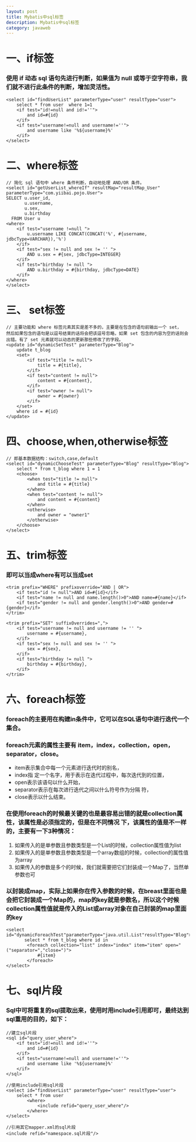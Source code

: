```yaml
---
layout: post
title: Mybatis中sql标签
description: Mybatis中sql标签
category: javaweb
---
```


# 一、if标签
### 使用 if 动态 sql 语句先进行判断，如果值为 null 或等于空字符串，我们就不进行此条件的判断，增加灵活性。
	<select id="findUserList" parameterType="user" resultType="user">
		select * from user  where 1=1
		<if test="id!=null and id!=''">
			and id=#{id}
		</if>
		<if test="username!=null and username!=''">
			and username like '%${username}%'
		</if>
	</select>

# 二、where标签
	// 简化 sql 语句中 where 条件判断，自动地处理 AND/OR 条件。
	<select id="getUserList_whereIf" resultMap="resultMap_User" parameterType="com.yiibai.pojo.User">  
    SELECT u.user_id,  
           u.username,  
           u.sex,  
           u.birthday 
      FROM User u
    <where>  
        <if test="username !=null ">  
            u.username LIKE CONCAT(CONCAT('%', #{username, jdbcType=VARCHAR}),'%')  
        </if>  
        <if test="sex != null and sex != '' ">  
            AND u.sex = #{sex, jdbcType=INTEGER}  
        </if>  
        <if test="birthday != null ">  
            AND u.birthday = #{birthday, jdbcType=DATE}  
        </if> 
    </where>    
	</select> 

# 三、 set标签
	// 主要功能和 where 标签元素其实是差不多的，主要是在包含的语句前输出一个 set，
    然后如果包含的语句是以逗号结束的话将会把该逗号忽略，如果 set 包含的内容为空的话则会出错。有了 set 元素就可以动态的更新那些修改了的字段。 
	<update id="dynamicSetTest" parameterType="Blog">
        update t_blog
        <set>
            <if test="title != null">
                title = #{title},
            </if>
            <if test="content != null">
                content = #{content},
            </if>
            <if test="owner != null">
                owner = #{owner}
            </if>
        </set>
        where id = #{id}
    </update>

# 四、choose,when,otherwise标签
	// 即基本数据结构：switch,case,default
	<select id="dynamicChooseTest" parameterType="Blog" resultType="Blog">
        select * from t_blog where 1 = 1 
        <choose>
            <when test="title != null">
                and title = #{title}
            </when>
            <when test="content != null">
                and content = #{content}
            </when>
            <otherwise>
                and owner = "owner1"
            </otherwise>
        </choose>
    </select>

# 五、trim标签
### 即可以当成where有可以当成set
	<trim prefix="WHERE" prefixoverride="AND | OR">
		<if test="id != null">AND id=#{id}</if>
		<if test="name != null and name.length()>0">AND name=#{name}</if>
		<if test="gender != null and gender.length()>0">AND gender=#{gender}</if>
	</trim>

	<trim prefix="SET" suffixOverrides=",">  
        <if test="username != null and username != '' ">  
            username = #{username},  
        </if>  
        <if test="sex != null and sex != '' ">  
            sex = #{sex},  
        </if>  
        <if test="birthday != null ">  
            birthday = #{birthday},  
        </if>  
    </trim> 

# 六、foreach标签
### foreach的主要用在构建in条件中，它可以在SQL语句中进行迭代一个集合。

### foreach元素的属性主要有 item，index，collection，open，separator，close。

- item表示集合中每一个元素进行迭代时的别名，
- index指 定一个名字，用于表示在迭代过程中，每次迭代到的位置，
- open表示该语句以什么开始，
- separator表示在每次进行迭代之间以什么符号作为分隔 符，
- close表示以什么结束。

### 在使用foreach的时候最关键的也是最容易出错的就是collection属性，该属性是必须指定的，但是在不同情况 下，该属性的值是不一样的，主要有一下3种情况：

1. 如果传入的是单参数且参数类型是一个List的时候，collection属性值为list
2. 如果传入的是单参数且参数类型是一个array数组的时候，collection的属性值为array
3. 如果传入的参数是多个的时候，我们就需要把它们封装成一个Map了，当然单参数也可

### 以封装成map，实际上如果你在传入参数的时候，在breast里面也是会把它封装成一个Map的，map的key就是参数名，所以这个时候collection属性值就是传入的List或array对象在自己封装的map里面的key
	<select id="dynamicForeachTest"parameterType="java.util.List"resultType="Blog">
           select * from t_blog where id in
   			<foreach collection="list" index="index" item="item" open="("separator=","close=")">
                #{item}       
        	</foreach>    
    </select>

# 七、sql片段
###   Sql中可将重复的sql提取出来，使用时用include引用即可，最终达到sql重用的目的，如下：
	//建立sql片段
	<sql id="query_user_where">
		<if test="id!=null and id!=''">
			and id=#{id}
		</if>
		<if test="username!=null and username!=''">
			and username like '%${username}%'
		</if>
	</sql>

	//使用include引用sql片段
	<select id="findUserList" parameterType="user" resultType="user">
		select * from user
			<where>
				<include refid="query_user_where"/>
			</where>
	</select>

	//引用其它mapper.xml的sql片段
	<include refid="namespace.sql片段"/>